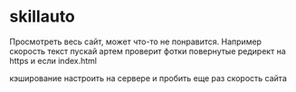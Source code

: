 # skillauto
Просмотреть весь сайт, может что-то не понравится. Например скорость 
текст пускай артем проверит
фотки повернутые
редирект на https и если index.html

кэширование настроить на сервере и пробить еще раз скорость сайта
